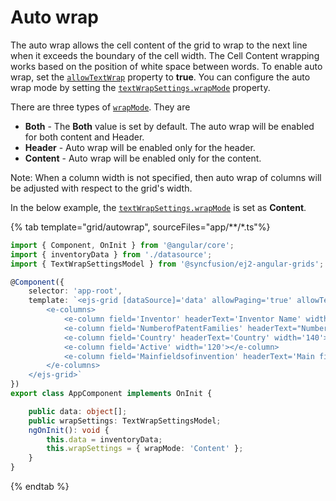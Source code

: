 # Auto wrap

The auto wrap allows the cell content of the grid to wrap to the next line when it exceeds the boundary of the cell width. The Cell Content wrapping works based on the position of white space between words.
To enable auto wrap, set the [`allowTextWrap`](../../api/grid/#allowtextwrap) property to **true**.
You can configure the auto wrap mode by setting the [`textWrapSettings.wrapMode`](../../api/grid/textWrapSettings/#wrapmode) property.

There are three types of [`wrapMode`](../../api/grid/textWrapSettings/#wrapmode). They are

* **Both** - The **Both** value is set by default. The auto wrap will be enabled for both content and Header.
* **Header** - Auto wrap will be enabled only for the header.
* **Content** - Auto wrap will be enabled only for the content.

Note: When a column width is not specified, then auto wrap of columns will be adjusted with respect to the grid's width.

In the below example, the [`textWrapSettings.wrapMode`](../../api/grid/textWrapSettings/#wrapmode) is set as **Content**.

{% tab template="grid/autowrap", sourceFiles="app/**/*.ts"%}

```typescript
import { Component, OnInit } from '@angular/core';
import { inventoryData } from './datasource';
import { TextWrapSettingsModel } from '@syncfusion/ej2-angular-grids';

@Component({
    selector: 'app-root',
    template: `<ejs-grid [dataSource]='data' allowPaging='true' allowTextWrap='true' [textWrapSettings]='wrapSettings' height='400'>
        <e-columns>
            <e-column field='Inventor' headerText='Inventor Name' width='180' textAlign="Right"></e-column>
            <e-column field='NumberofPatentFamilies' headerText="Number of Patent Families" width='180' textAlign="Right"></e-column>
            <e-column field='Country' headerText='Country' width='140'></e-column>
            <e-column field='Active' width='120'></e-column>
            <e-column field='Mainfieldsofinvention' headerText='Main fields of invention' width='200'></e-column>
        </e-columns>
    </ejs-grid>`
})
export class AppComponent implements OnInit {

    public data: object[];
    public wrapSettings: TextWrapSettingsModel;
    ngOnInit(): void {
        this.data = inventoryData;
        this.wrapSettings = { wrapMode: 'Content' };
    }
}

```

{% endtab %}